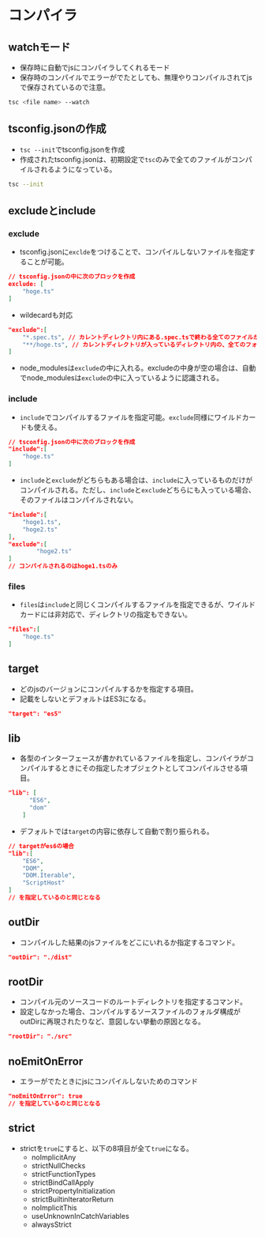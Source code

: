 # コンパイラ

## watchモード
- 保存時に自動でjsにコンパイラしてくれるモード
- 保存時のコンパイルでエラーがでたとしても、無理やりコンパイルされてjsで保存されているので注意。
```bash
tsc <file name> --watch
```

## tsconfig.jsonの作成
- `tsc --init`でtsconfig.jsonを作成
- 作成されたtsconfig.jsonは、初期設定で`tsc`のみで全てのファイルがコンパイルされるようになっている。
```bash
tsc --init
```

## excludeとinclude
### exclude
- tsconfig.jsonに`exclde`をつけることで、コンパイルしないファイルを指定することが可能。
```json
// tsconfig.jsonの中に次のブロックを作成
exclude: [
    "hoge.ts"
]
```
- wildecardも対応
```json
"exclude":[
    "*.spec.ts", // カレントディレクトリ内にある.spec.tsで終わる全てのファイルが対象。
    "**/hoge.ts", // カレントディレクトリが入っているディレクトリ内の、全てのフォルダ内のhoge.tsというファイルが対象。
]
```

- node_modulesは`exclude`の中に入れる。excludeの中身が空の場合は、自動でnode_modulesは`exclude`の中に入っているように認識される。

### include
- `include`でコンパイルするファイルを指定可能。`exclude`同様にワイルドカードも使える。
```json
// tsconfig.jsonの中に次のブロックを作成
"include":[
    "hoge.ts"
]
```
- `include`と`exclude`がどちらもある場合は、`include`に入っているものだけがコンパイルされる。ただし、`include`と`exclude`どちらにも入っている場合、そのファイルはコンパイルされない。
```json
"include":[
    "hoge1.ts",
    "hoge2.ts"
],
"exclude":[
        "hoge2.ts"
]
// コンパイルされるのはhoge1.tsのみ
```
### files
- `files`は`include`と同じくコンパイルするファイルを指定できるが、ワイルドカードには非対応で、ディレクトリの指定もできない。
```json
"files":[
    "hoge.ts"
]
```

## target
- どのjsのバージョンにコンパイルするかを指定する項目。
- 記載をしないとデフォルトはES3になる。
```json
"target": "es5"
```

## lib
- 各型のインターフェースが書かれているファイルを指定し、コンパイラがコンパイルするときにその指定したオブジェクトとしてコンパイルさせる項目。
```json
"lib": [
      "ES6",
      "dom"
    ]
```
- デフォルトでは`target`の内容に依存して自動で割り振られる。
```json
// targetがes6の場合
"lib":[
    "ES6",
    "DOM",
    "DOM.Iterable",
    "ScriptHost"
]
// を指定しているのと同じとなる
```

## outDir
- コンパイルした結果のjsファイルをどこにいれるか指定するコマンド。
```json
"outDir": "./dist"
```
## rootDir
- コンパイル元のソースコードのルートディレクトリを指定するコマンド。
- 設定しなかった場合、コンパイルするソースファイルのフォルダ構成がoutDirに再現されたりなど、意図しない挙動の原因となる。
```json
"rootDir": "./src"
```

## noEmitOnError
- エラーがでたときにjsにコンパイルしないためのコマンド
```json
"noEmitOnError": true
// を指定しているのと同じとなる
```

## strict
- strictを`true`にすると、以下の8項目が全て`true`になる。
    - noImplicitAny
    - strictNullChecks
    - strictFunctionTypes
    - strictBindCallApply
    - strictPropertyInitialization
    - strictBuiltinIteratorReturn
    - noImplicitThis
    - useUnknownInCatchVariables
    - alwaysStrict